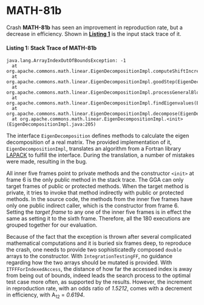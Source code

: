 # MATH-81b
Crash __MATH-81b__ has seen an improvement in reproduction rate, but a decrease in efficiency.
Shown in __[Listing 1](#listing-1-stack-trace-of-math-81b)__ is the input stack trace of it.

#### Listing 1: Stack Trace of MATH-81b
``` log
java.lang.ArrayIndexOutOfBoundsException: -1
  at org.apache.commons.math.linear.EigenDecompositionImpl.computeShiftIncrement(EigenDecompositionImpl.java:1544)
  at org.apache.commons.math.linear.EigenDecompositionImpl.goodStep(EigenDecompositionImpl.java:1071)
  at org.apache.commons.math.linear.EigenDecompositionImpl.processGeneralBlock(EigenDecompositionImpl.java:893)
  at org.apache.commons.math.linear.EigenDecompositionImpl.findEigenvalues(EigenDecompositionImpl.java:657)
  at org.apache.commons.math.linear.EigenDecompositionImpl.decompose(EigenDecompositionImpl.java:246)
  at org.apache.commons.math.linear.EigenDecompositionImpl.<init>(EigenDecompositionImpl.java:205)
```

The interface `EigenDecomposition` defines methods to calculate the eigen decomposition of a real matrix.
The provided implementation of it, `EigenDecompositionImpl`, translates an algorithm from a Fortran library [LAPACK](http://performance.netlib.org/lapack/) to fulfill the interface.
During the translation, a number of mistakes were made, resulting in the bug.

All inner five frames point to private methods and the constructor `<init>` at frame 6 is the only public method in the stack trace.
The GGA can only target frames of public or protected methods.
When the target method is private, it tries to invoke that method indirectly with public or protected methods.
In the source code, the methods from the inner five frames have only one public indirect caller, which is the constructor from frame 6.
Setting the _target frame_ to any one of the inner five frames is in effect the same as setting it to the sixth frame.
Therefore, all the 180 executions are grouped together for our evaluation.

Because of the fact that the exception is thrown after several complicated mathematical computations and it is buried six frames deep, to reproduce the crash, one needs to provide two sophisticatedly composed `double` arrays to the constructor.
With `IntegrationTestingFF`, no guidance regarding how the two arrays should be mutated is provided.
With `ITFFForIndexedAccess`, the distance of how far the accessed index is away from being out of bounds, indeed leads the search process to the optimal test case more often, as supported by the results.
However, the increment in reproduction rate, with an odds ratio of _1.5212_, comes with a decrement in efficiency, with A<sub>12</sub> = _0.6194_.